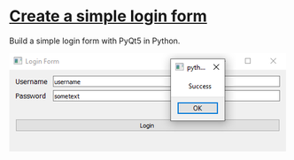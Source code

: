 # [Create a simple login form](https://learndataanalysis.org/create-a-simple-login-form-pyqt5-tutorial/)

Build a simple login form with PyQt5 in Python.

![](demo.png)